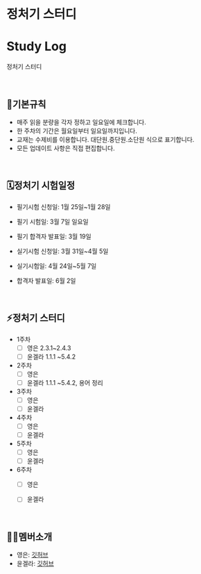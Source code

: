 # 정처기 스터디

# Study Log
정처기 스터디
      
<br/>

## 📌기본규칙


- 매주 읽을 분량을 각자 정하고 일요일에 체크합니다.
- 한 주차의 기간은 월요일부터 일요일까지입니다.
- 교재는 수제비를 이용합니다. 대단원.중단원.소단원 식으로 표기합니다.
- 모든 업데이트 사항은 직접 편집합니다.

<br/>

## 🗓정처기 시험일정


- 필기시험 신청일: 1월 25일~1월 28일
- 필기 시험일: 3월 7일 일요일
- 필기 합격자 발표일: 3월 19일

- 실기시험 신청일: 3월 31일~4월 5일
- 실기시험일: 4월 24일~5월 7일
- 합격자 발표일: 6월 2일

<br/>

## ⚡정처기 스터디


- 1주차
    - [ ]  영은 2.3.1~2.4.3
    - [ ]  윤겔라 1.1.1 ~5.4.2
- 2주차
    - [ ]  영은
    - [ ]  윤겔라 1.1.1 ~5.4.2, 용어 정리 
- 3주차
    - [ ]  영은
    - [ ]  윤겔라
- 4주차
    - [ ]  영은
    - [ ]  윤겔라
- 5주차
    - [ ]  영은
    - [ ]  윤겔라
- 6주차
    - [ ]  영은
    - [ ]  윤겔라


<br/>

## 🙋‍♀️멤버소개


- 영은: [깃허브](https://github.com/shinecoding)
- 윤겔라: [깃허브](https://github.com/yjsp93)

